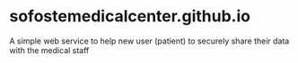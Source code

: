 # sofostemedicalcenter.github.io
A simple web service to help new user (patient) to securely share their data with the medical staff
